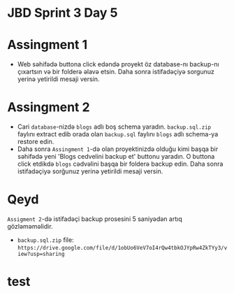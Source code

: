 # JBD Sprint 3 Day 5

# Assingment 1

- Web səhifədə buttona click edəndə proyekt öz database-nı backup-nı çıxartsın və bir folderə əlavə etsin. Daha sonra istifadəçiyə sorgunuz yerinə yetirildi mesaji versin.

# Assingment 2

- Cari `database`-nizdə `blogs` adlı boş schema yaradın.
`backup.sql.zip` faylını extract edib orada olan `backup.sql` faylını `blogs` adlı schema-ya restore edin.
- Daha sonra `Assingment 1`-də olan proyektinizdə olduğu kimi başqa bir səhifədə yeni 'Blogs cedvelini backup et' buttonu yaradın. O buttona click etdikdə `blogs` cədvəlini başqa bir folderə backup edin. Daha sonra istifadəçiyə sorğunuz yerinə yetirildi mesaji versin.

# Qeyd
`Assigment 2`-də istifadəçi backup prosesini 5 saniyədən artıq gözləməməlidir.

- `backup.sql.zip` file: `https://drive.google.com/file/d/1obUo6VeV7oI4rQw4tbkOJYpRw4ZkTYy3/view?usp=sharing`
# test
